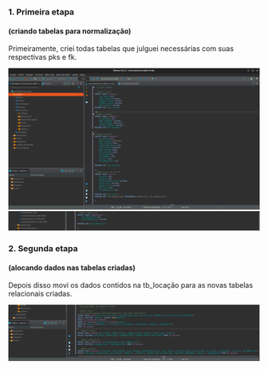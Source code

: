 ### 1. Primeira etapa 
#### (criando tabelas para normalização)
  Primeiramente, criei todas tabelas que julguei necessárias com suas respectivas pks e fk. 

![evidenciauno](../Evidências/1.png)
![evidenciatwo](../Evidências/2.png)

### 2. Segunda etapa 
#### (alocando dados nas tabelas criadas)
  Depois disso movi os dados contidos na tb_locação para as novas tabelas relacionais criadas.

![evidenciatwo](../Evidências/3.png)
